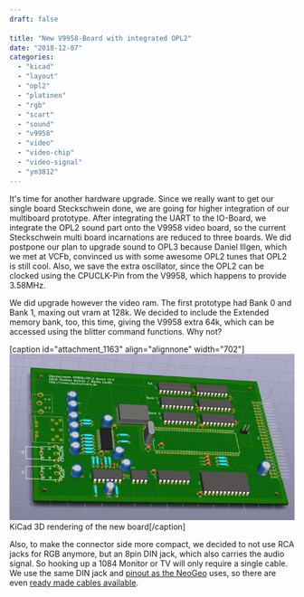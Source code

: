 ```yaml
---
draft: false

title: "New V9958-Board with integrated OPL2"
date: "2018-12-07"
categories: 
  - "kicad"
  - "layout"
  - "opl2"
  - "platinen"
  - "rgb"
  - "scart"
  - "sound"
  - "v9958"
  - "video"
  - "video-chip"
  - "video-signal"
  - "ym3812"
---
```


It's time for another hardware upgrade. Since we really want to get our single board Steckschwein done, we are going for higher integration of our multiboard prototype. After integrating the UART to the IO-Board, we integrate the OPL2 sound part onto the V9958 video board, so the current Steckschwein multi board incarnations are reduced to three boards. We did postpone our plan to upgrade sound to OPL3 because Daniel Illgen, which we met at VCFb, convinced us with some awesome OPL2 tunes that OPL2 is still cool. Also, we save the extra oscillator, since the OPL2 can be clocked using the CPUCLK-Pin from the V9958, which happens to provide 3.58MHz.

We did upgrade however the video ram. The first prototype had Bank 0 and Bank 1, maxing out vram at 128k. We decided to include the Extended memory bank, too, this time, giving the V9958 extra 64k, which can be accessed using the blitter command functions. Why not?

\[caption id="attachment\_1163" align="alignnone" width="702"\]![v9958](images/v9958-e1544277948324.png) KiCad 3D rendering of the new board\[/caption\]

Also, to make the connector side more compact, we decided to not use RCA jacks for RGB anymore, but an 8pin DIN jack, which also carries the audio signal. So hooking up a 1084 Monitor or TV will only require a single cable. We use the same DIN jack and [pinout as the NeoGeo](https://gamesx.com/avpinouts/neoav.htm) uses, so there are even [ready made cables available](https://www.retrogamingcables.co.uk/snk-neo-geo-aes-rgb-scart-cable-stereo-sound).
